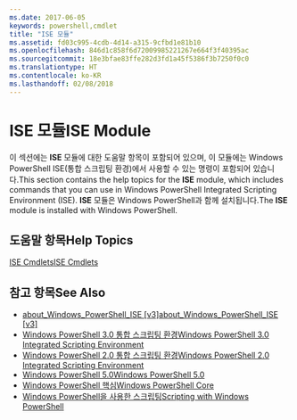 ```yaml
---
ms.date: 2017-06-05
keywords: powershell,cmdlet
title: "ISE 모듈"
ms.assetid: fd03c995-4cdb-4d14-a315-9cfbd1e81b10
ms.openlocfilehash: 846d1c858f6d72009985221267e664f3f40395ac
ms.sourcegitcommit: 18e3bfae83ffe282d3fd1a45f5386f3b7250f0c0
ms.translationtype: HT
ms.contentlocale: ko-KR
ms.lasthandoff: 02/08/2018
---
```

# <a name="ise-module"></a><span data-ttu-id="4e05a-103">ISE 모듈</span><span class="sxs-lookup"><span data-stu-id="4e05a-103">ISE Module</span></span>
<span data-ttu-id="4e05a-104">이 섹션에는 **ISE** 모듈에 대한 도움말 항목이 포함되어 있으며, 이 모듈에는 Windows PowerShell ISE(통합 스크립팅 환경)에서 사용할 수 있는 명령이 포함되어 있습니다.</span><span class="sxs-lookup"><span data-stu-id="4e05a-104">This section contains the help topics for the **ISE** module, which includes commands that you can use in Windows PowerShell Integrated Scripting Environment (ISE).</span></span> <span data-ttu-id="4e05a-105">**ISE** 모듈은 Windows PowerShell과 함께 설치됩니다.</span><span class="sxs-lookup"><span data-stu-id="4e05a-105">The **ISE** module is installed with Windows PowerShell.</span></span>

## <a name="help-topics"></a><span data-ttu-id="4e05a-106">도움말 항목</span><span class="sxs-lookup"><span data-stu-id="4e05a-106">Help Topics</span></span>
[<span data-ttu-id="4e05a-107">ISE Cmdlets</span><span class="sxs-lookup"><span data-stu-id="4e05a-107">ISE Cmdlets</span></span>](http://go.microsoft.com/fwlink/?LinkID=254686)

## <a name="see-also"></a><span data-ttu-id="4e05a-108">참고 항목</span><span class="sxs-lookup"><span data-stu-id="4e05a-108">See Also</span></span>
- <span data-ttu-id="4e05a-109">[about_Windows_PowerShell_ISE [v3]](https://technet.microsoft.com/en-us/library/dfa54d47-60c6-4fff-8197-c747e8d411bb)</span><span class="sxs-lookup"><span data-stu-id="4e05a-109">[about_Windows_PowerShell_ISE [v3]](https://technet.microsoft.com/en-us/library/dfa54d47-60c6-4fff-8197-c747e8d411bb)</span></span>
- [<span data-ttu-id="4e05a-110">Windows PowerShell 3.0 통합 스크립팅 환경</span><span class="sxs-lookup"><span data-stu-id="4e05a-110">Windows PowerShell 3.0 Integrated Scripting Environment</span></span>](http://go.microsoft.com/fwlink/?LinkId=254681)
- [<span data-ttu-id="4e05a-111">Windows PowerShell 2.0 통합 스크립팅 환경</span><span class="sxs-lookup"><span data-stu-id="4e05a-111">Windows PowerShell 2.0 Integrated Scripting Environment</span></span>](http://go.microsoft.com/fwlink/?LinkID=238569)
- [<span data-ttu-id="4e05a-112">Windows PowerShell 5.0</span><span class="sxs-lookup"><span data-stu-id="4e05a-112">Windows PowerShell 5.0</span></span>](../../whats-new/What-s-New-in-Windows-PowerShell-50.md)
- [<span data-ttu-id="4e05a-113">Windows PowerShell 핵심</span><span class="sxs-lookup"><span data-stu-id="4e05a-113">Windows PowerShell Core</span></span>](https://technet.microsoft.com/en-us/library/4b75f1e4-f327-48f3-92ab-bf5435094d41)
- [<span data-ttu-id="4e05a-114">Windows PowerShell을 사용한 스크립팅</span><span class="sxs-lookup"><span data-stu-id="4e05a-114">Scripting with Windows PowerShell</span></span>](../../getting-started/fundamental/Scripting-with-Windows-PowerShell.md)

